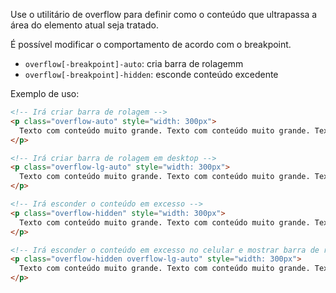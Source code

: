 Use o utilitário de overflow para definir como o conteúdo que ultrapassa a área do elemento atual seja tratado.

É possível modificar o comportamento de acordo com o breakpoint.

- `overflow[-breakpoint]-auto`: cria barra de rolagemm
- `overflow[-breakpoint]-hidden`: esconde conteúdo excedente

Exemplo de uso:

```html
<!-- Irá criar barra de rolagem -->
<p class="overflow-auto" style="width: 300px">
  Texto com conteúdo muito grande. Texto com conteúdo muito grande. Texto com conteúdo muito grande
</p>

<!-- Irá criar barra de rolagem em desktop -->
<p class="overflow-lg-auto" style="width: 300px">
  Texto com conteúdo muito grande. Texto com conteúdo muito grande. Texto com conteúdo muito grande
</p>

<!-- Irá esconder o conteúdo em excesso -->
<p class="overflow-hidden" style="width: 300px">
  Texto com conteúdo muito grande. Texto com conteúdo muito grande. Texto com conteúdo muito grande
</p>

<!-- Irá esconder o conteúdo em excesso no celular e mostrar barra de rolagem em desktop -->
<p class="overflow-hidden overflow-lg-auto" style="width: 300px">
  Texto com conteúdo muito grande. Texto com conteúdo muito grande. Texto com conteúdo muito grande
</p>
```
